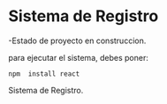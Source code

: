 <h1>Sistema de Registro</h1>

-Estado de proyecto en construccion.

para ejecutar el sistema, debes poner:

```npm  install react```

Sistema de Registro.
